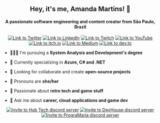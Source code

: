 <h2 align="center">Hey, it's me, Amanda Martins! 👋</h2>
<h4 align="center">A passionate software engineering and content creator from São Paulo, Brazil</h4>

<p align="center"> 
 <a href="https://twitter.com/mandysdev" target="blank"><img src="https://img.shields.io/badge/Twitter-1DA1F2?style=for-the-badge&logo=twitter&logoColor=white" alt="Link to Twitter"></a> 
 <a href="https://linkedin.com/in/mandysdev" target="blank"><img src="https://img.shields.io/badge/LinkedIn-0077B5?style=for-the-badge&logo=linkedin&logoColor=white" alt="Link to LinkedIn"></a> 
 <a href="https://twitch.com/mandyslive" target="blank"><img src="https://img.shields.io/badge/Twitch-9146FF?style=for-the-badge&logo=twitch&logoColor=white" alt="Link to Twitch"></a>
 <a href="https://www.youtube.com/channel/UC5siI335fbxWCQtiHJ9-dhQ" target="blank"><img src="https://img.shields.io/badge/YouTube-FF0000?style=for-the-badge&logo=youtube&logoColor=white" alt="Link to YouTube"></a>
 <a href="https://mandys.itch.io/" target="blank"><img src="https://img.shields.io/badge/Itch.io-FA5C5C?style=for-the-badge&logo=itchdotio&logoColor=white" alt="Link to itch.io"></a>
 <a href="https://medium.com/@MandysDev" target="blank"><img src="https://img.shields.io/badge/Medium-12100E?style=for-the-badge&logo=medium&logoColor=white" alt="Link to Medium"></a> 
 <a href="https://dev.to/mandysdev" target="blank"><img src="https://img.shields.io/badge/dev.to-0A0A0A?style=for-the-badge&logo=devdotto&logoColor=white" alt="Link to dev.to"></a>
</p>

- 👩🏻‍🎓 I'm pursuing a **System Analysis and Development's degree**

- 🌱 Currently specializing in **Azure, C# and .NET**

- 🤝 Looking for collaborate and create **open-source projects**

- 📢 Pronouns are **she/her**

- 💾 Passionate about **retro tech and game stuff**

- 💬 Ask me about **career, cloud applications and game dev**

<p align="center"> 
 <a href="https://discord.gg/WQttewuRGa" target="blank"><img src="https://img.shields.io/badge/Join%20Hub%20Tech-7289DA?style=for-the-badge&logo=discord&logoColor=white" alt="Invite to Hub Tech discord server"></a> 
 <a href="https://discord.gg/hUjdjevDCz" target="blank"><img src="https://img.shields.io/badge/Join%20DevHouse-7289DA?style=for-the-badge&logo=discord&logoColor=white" alt="Invite to DevHouse discord server"></a>
 <a href="https://discord.gg/3PtXFNmZVs" target="blank"><img src="https://img.shields.io/badge/Join%20PrograMaria-7289DA?style=for-the-badge&logo=discord&logoColor=white" alt="Invite to PrograMaria discord server"></a>
</p>

